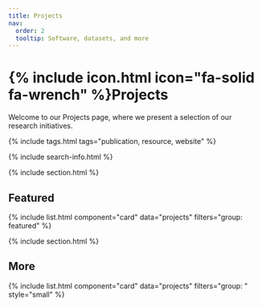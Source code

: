 ```yaml
---
title: Projects
nav:
  order: 2
  tooltip: Software, datasets, and more
---
```


# {% include icon.html icon="fa-solid fa-wrench" %}Projects

Welcome to our Projects page, where we present a selection of our research initiatives.

{% include tags.html tags="publication, resource, website" %}

{% include search-info.html %}

{% include section.html %}

## Featured

{% include list.html component="card" data="projects" filters="group: featured" %}

{% include section.html %}

## More

{% include list.html component="card" data="projects" filters="group: " style="small" %}
